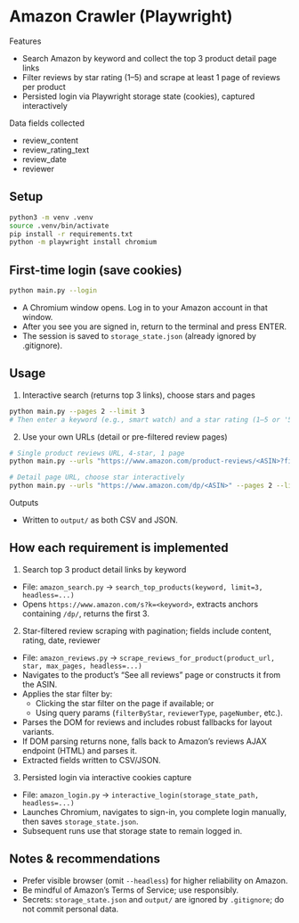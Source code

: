# Amazon Crawler (Playwright)

Features
- Search Amazon by keyword and collect the top 3 product detail page links
- Filter reviews by star rating (1–5) and scrape at least 1 page of reviews per product
- Persisted login via Playwright storage state (cookies), captured interactively

Data fields collected
- review_content
- review_rating_text
- review_date
- reviewer

## Setup

```bash
python3 -m venv .venv
source .venv/bin/activate
pip install -r requirements.txt
python -m playwright install chromium
```

## First-time login (save cookies)

```bash
python main.py --login
```
- A Chromium window opens. Log in to your Amazon account in that window.
- After you see you are signed in, return to the terminal and press ENTER.
- The session is saved to `storage_state.json` (already ignored by .gitignore).

## Usage

1) Interactive search (returns top 3 links), choose stars and pages
```bash
python main.py --pages 2 --limit 3
# Then enter a keyword (e.g., smart watch) and a star rating (1–5 or '5星')
```

2) Use your own URLs (detail or pre-filtered review pages)
```bash
# Single product reviews URL, 4-star, 1 page
python main.py --urls "https://www.amazon.com/product-reviews/<ASIN>?filterByStar=four_star&reviewerType=all_reviews" --pages 1 --limit 1

# Detail page URL, choose star interactively
python main.py --urls "https://www.amazon.com/dp/<ASIN>" --pages 2 --limit 1
```

Outputs
- Written to `output/` as both CSV and JSON.

## How each requirement is implemented

1) Search top 3 product detail links by keyword
- File: `amazon_search.py` → `search_top_products(keyword, limit=3, headless=...)`
- Opens `https://www.amazon.com/s?k=<keyword>`, extracts anchors containing `/dp/`, returns the first 3.

2) Star-filtered review scraping with pagination; fields include content, rating, date, reviewer
- File: `amazon_reviews.py` → `scrape_reviews_for_product(product_url, star, max_pages, headless=...)`
- Navigates to the product’s “See all reviews” page or constructs it from the ASIN.
- Applies the star filter by:
  - Clicking the star filter on the page if available; or
  - Using query params (`filterByStar`, `reviewerType`, `pageNumber`, etc.).
- Parses the DOM for reviews and includes robust fallbacks for layout variants.
- If DOM parsing returns none, falls back to Amazon’s reviews AJAX endpoint (HTML) and parses it.
- Extracted fields written to CSV/JSON.

3) Persisted login via interactive cookies capture
- File: `amazon_login.py` → `interactive_login(storage_state_path, headless=...)`
- Launches Chromium, navigates to sign-in, you complete login manually, then saves `storage_state.json`.
- Subsequent runs use that storage state to remain logged in.

## Notes & recommendations
- Prefer visible browser (omit `--headless`) for higher reliability on Amazon.
- Be mindful of Amazon’s Terms of Service; use responsibly.
- Secrets: `storage_state.json` and `output/` are ignored by `.gitignore`; do not commit personal data.
